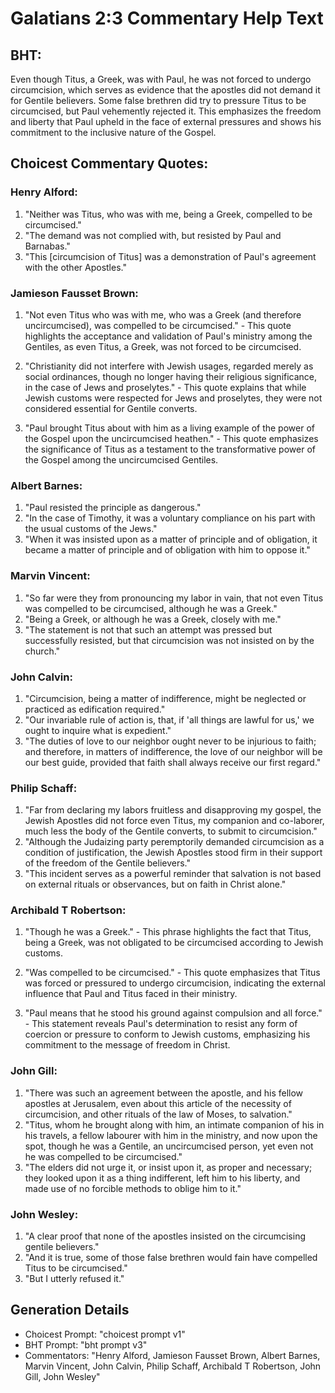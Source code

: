 # Galatians 2:3 Commentary Help Text

## BHT:
Even though Titus, a Greek, was with Paul, he was not forced to undergo circumcision, which serves as evidence that the apostles did not demand it for Gentile believers. Some false brethren did try to pressure Titus to be circumcised, but Paul vehemently rejected it. This emphasizes the freedom and liberty that Paul upheld in the face of external pressures and shows his commitment to the inclusive nature of the Gospel.

## Choicest Commentary Quotes:
### Henry Alford:
1. "Neither was Titus, who was with me, being a Greek, compelled to be circumcised." 
2. "The demand was not complied with, but resisted by Paul and Barnabas." 
3. "This [circumcision of Titus] was a demonstration of Paul's agreement with the other Apostles."

### Jamieson Fausset Brown:
1. "Not even Titus who was with me, who was a Greek (and therefore uncircumcised), was compelled to be circumcised." - This quote highlights the acceptance and validation of Paul's ministry among the Gentiles, as even Titus, a Greek, was not forced to be circumcised. 

2. "Christianity did not interfere with Jewish usages, regarded merely as social ordinances, though no longer having their religious significance, in the case of Jews and proselytes." - This quote explains that while Jewish customs were respected for Jews and proselytes, they were not considered essential for Gentile converts.

3. "Paul brought Titus about with him as a living example of the power of the Gospel upon the uncircumcised heathen." - This quote emphasizes the significance of Titus as a testament to the transformative power of the Gospel among the uncircumcised Gentiles.

### Albert Barnes:
1. "Paul resisted the principle as dangerous."
2. "In the case of Timothy, it was a voluntary compliance on his part with the usual customs of the Jews."
3. "When it was insisted upon as a matter of principle and of obligation, it became a matter of principle and of obligation with him to oppose it."

### Marvin Vincent:
1. "So far were they from pronouncing my labor in vain, that not even Titus was compelled to be circumcised, although he was a Greek."
2. "Being a Greek, or although he was a Greek, closely with me."
3. "The statement is not that such an attempt was pressed but successfully resisted, but that circumcision was not insisted on by the church."

### John Calvin:
1. "Circumcision, being a matter of indifference, might be neglected or practiced as edification required."
2. "Our invariable rule of action is, that, if 'all things are lawful for us,' we ought to inquire what is expedient."
3. "The duties of love to our neighbor ought never to be injurious to faith; and therefore, in matters of indifference, the love of our neighbor will be our best guide, provided that faith shall always receive our first regard."

### Philip Schaff:
1. "Far from declaring my labors fruitless and disapproving my gospel, the Jewish Apostles did not force even Titus, my companion and co-laborer, much less the body of the Gentile converts, to submit to circumcision." 
2. "Although the Judaizing party peremptorily demanded circumcision as a condition of justification, the Jewish Apostles stood firm in their support of the freedom of the Gentile believers." 
3. "This incident serves as a powerful reminder that salvation is not based on external rituals or observances, but on faith in Christ alone."

### Archibald T Robertson:
1. "Though he was a Greek." - This phrase highlights the fact that Titus, being a Greek, was not obligated to be circumcised according to Jewish customs. 

2. "Was compelled to be circumcised." - This quote emphasizes that Titus was forced or pressured to undergo circumcision, indicating the external influence that Paul and Titus faced in their ministry.

3. "Paul means that he stood his ground against compulsion and all force." - This statement reveals Paul's determination to resist any form of coercion or pressure to conform to Jewish customs, emphasizing his commitment to the message of freedom in Christ.

### John Gill:
1. "There was such an agreement between the apostle, and his fellow apostles at Jerusalem, even about this article of the necessity of circumcision, and other rituals of the law of Moses, to salvation."
2. "Titus, whom he brought along with him, an intimate companion of his in his travels, a fellow labourer with him in the ministry, and now upon the spot, though he was a Gentile, an uncircumcised person, yet even not he was compelled to be circumcised."
3. "The elders did not urge it, or insist upon it, as proper and necessary; they looked upon it as a thing indifferent, left him to his liberty, and made use of no forcible methods to oblige him to it."

### John Wesley:
1. "A clear proof that none of the apostles insisted on the circumcising gentile believers."
2. "And it is true, some of those false brethren would fain have compelled Titus to be circumcised."
3. "But I utterly refused it."


## Generation Details
- Choicest Prompt: "choicest prompt v1"
- BHT Prompt: "bht prompt v3"
- Commentators: "Henry Alford, Jamieson Fausset Brown, Albert Barnes, Marvin Vincent, John Calvin, Philip Schaff, Archibald T Robertson, John Gill, John Wesley"
